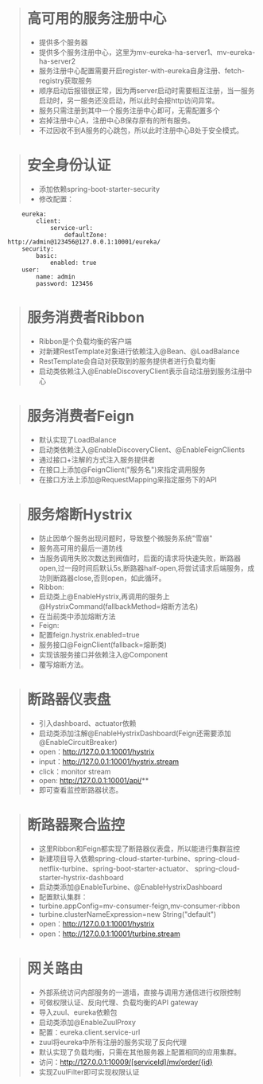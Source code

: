 ># 高可用的服务注册中心
>* 提供多个服务器
>* 提供多个服务注册中心，这里为mv-eureka-ha-server1、mv-eureka-ha-server2
>* 服务注册中心配置需要开启register-with-eureka自身注册、fetch-registry获取服务
>* 顺序启动后报错很正常，因为两server启动时需要相互注册，当一服务启动时，另一服务还没启动，所以此时会报http访问异常。
>* 服务只需注册到其中一个服务注册中心即可，无需配置多个
>* 宕掉注册中心A，注册中心B保存原有的所有服务。
>* 不过因收不到A服务的心跳包，所以此时注册中心B处于安全模式。

># 安全身份认证
>* 添加依赖spring-boot-starter-security
>* 修改配置：<br/>
        
        eureka:
            client:
                service-url:
                    defaultZone: http://admin@123456@127.0.0.1:10001/eureka/
        security:
            basic:
                enabled: true
        user:
            name: admin
            password: 123456
             
># 服务消费者Ribbon
>* Ribbon是个负载均衡的客户端
>* 对新建RestTemplate对象进行依赖注入@Bean、@LoadBalance
>* RestTemplate会自动对获取到的服务提供者进行负载均衡
>* 启动类依赖注入@EnableDiscoveryClient表示自动注册到服务注册中心
             
             
># 服务消费者Feign
>* 默认实现了LoadBalance
>* 启动类依赖注入@EnableDiscoveryClient、@EnableFeignClients           
>* 通过接口+注解的方式注入服务提供者          
>* 在接口上添加@FeignClient("服务名")来指定调用服务          
>* 在接口方法上添加@RequestMapping来指定服务下的API          


># 服务熔断Hystrix
>* 防止因单个服务出现问题时，导致整个微服务系统"雪崩"
>* 服务高可用的最后一道防线
>* 当服务调用失败次数达到阀值时，后面的请求将快速失败，断路器open,过一段时间后默认5s,断路器half-open,将尝试请求后端服务，成功则断路器close,否则open，如此循环。
>* Ribbon:
>* 启动类上@EnableHystrix,再调用的服务上@HystrixCommand(fallbackMethod=熔断方法名)          
>* 在当前类中添加熔断方法
>* Feign:          
>* 配置feign.hystrix.enabled=true          
>* 服务接口@FeignClient(fallback=熔断类)          
>* 实现该服务接口并依赖注入@Component
>* 覆写熔断方法。
          
># 断路器仪表盘
>* 引入dashboard、actuator依赖
>* 启动类添加注解@EnableHystrixDashboard(Feign还需要添加@EnableCircuitBreaker)         
>* open：http://127.0.0.1:10001/hystrix          
>* input：http://127.0.0.1:10001/hystrix.stream         
>* click：monitor stream         
>* open:  http://127.0.0.1:10001/api/**        
>* 即可查看监控断路器状态。
         
># 断路器聚合监控
>* 这里Ribbon和Feign都实现了断路器仪表盘，所以能进行集群监控
>* 新建项目导入依赖spring-cloud-starter-turbine、spring-cloud-netflix-turbine、spring-boot-starter-actuator、 spring-cloud-starter-hystrix-dashboard        
>* 启动类添加@EnableTurbine、@EnableHystrixDashboard
>* 配置默认集群：
>* turbine.appConfig=mv-consumer-feign,mv-consumer-ribbon
>* turbine.clusterNameExpression=new String("default")
>* open：http://127.0.0.1:10001/hystrix
>* open：http://127.0.0.1:10001/turbine.stream

># 网关路由
>* 外部系统访问内部服务的一道墙，直接与调用方通信进行权限控制
>* 可做权限认证、反向代理、负载均衡的API gateway
>* 导入zuul、eureka依赖包
>* 启动类添加@EnableZuulProxy
>* 配置：eureka.client.service-url
>* zuul将eureka中所有注册的服务实现了反向代理
>* 默认实现了负载均衡，只需在其他服务器上配置相同的应用集群。
>* 访问：http://127.0.0.1:10009/[serviceId]/mv/order/{id}
>* 实现ZuulFilter即可实现权限认证